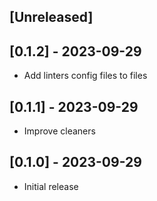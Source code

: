 ## [Unreleased]

## [0.1.2] - 2023-09-29

- Add linters config files to files

## [0.1.1] - 2023-09-29

- Improve cleaners


## [0.1.0] - 2023-09-29

- Initial release
